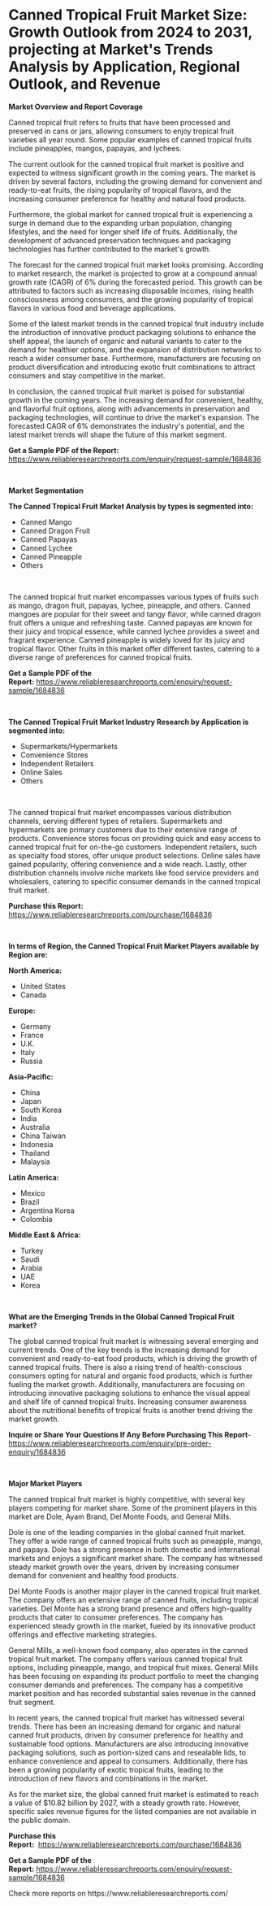 <p><h1>Canned Tropical Fruit Market Size: Growth Outlook from 2024 to 2031, projecting at Market's Trends Analysis by Application, Regional Outlook, and Revenue</h1></p><p><strong>Market Overview and Report Coverage</strong></p>
<p><p>Canned tropical fruit refers to fruits that have been processed and preserved in cans or jars, allowing consumers to enjoy tropical fruit varieties all year round. Some popular examples of canned tropical fruits include pineapples, mangos, papayas, and lychees.</p><p>The current outlook for the canned tropical fruit market is positive and expected to witness significant growth in the coming years. The market is driven by several factors, including the growing demand for convenient and ready-to-eat fruits, the rising popularity of tropical flavors, and the increasing consumer preference for healthy and natural food products.</p><p>Furthermore, the global market for canned tropical fruit is experiencing a surge in demand due to the expanding urban population, changing lifestyles, and the need for longer shelf life of fruits. Additionally, the development of advanced preservation techniques and packaging technologies has further contributed to the market's growth.</p><p>The forecast for the canned tropical fruit market looks promising. According to market research, the market is projected to grow at a compound annual growth rate (CAGR) of 6% during the forecasted period. This growth can be attributed to factors such as increasing disposable incomes, rising health consciousness among consumers, and the growing popularity of tropical flavors in various food and beverage applications.</p><p>Some of the latest market trends in the canned tropical fruit industry include the introduction of innovative product packaging solutions to enhance the shelf appeal, the launch of organic and natural variants to cater to the demand for healthier options, and the expansion of distribution networks to reach a wider consumer base. Furthermore, manufacturers are focusing on product diversification and introducing exotic fruit combinations to attract consumers and stay competitive in the market.</p><p>In conclusion, the canned tropical fruit market is poised for substantial growth in the coming years. The increasing demand for convenient, healthy, and flavorful fruit options, along with advancements in preservation and packaging technologies, will continue to drive the market's expansion. The forecasted CAGR of 6% demonstrates the industry's potential, and the latest market trends will shape the future of this market segment.</p></p>
<p><strong>Get a Sample PDF of the Report:</strong> <a href="https://www.reliableresearchreports.com/enquiry/request-sample/1684836">https://www.reliableresearchreports.com/enquiry/request-sample/1684836</a></p>
<p>&nbsp;</p>
<p><strong>Market Segmentation</strong></p>
<p><strong>The Canned Tropical Fruit Market Analysis by types is segmented into:</strong></p>
<p><ul><li>Canned Mango</li><li>Canned Dragon Fruit</li><li>Canned Papayas</li><li>Canned Lychee</li><li>Canned Pineapple</li><li>Others</li></ul></p>
<p>&nbsp;</p>
<p><p>The canned tropical fruit market encompasses various types of fruits such as mango, dragon fruit, papayas, lychee, pineapple, and others. Canned mangoes are popular for their sweet and tangy flavor, while canned dragon fruit offers a unique and refreshing taste. Canned papayas are known for their juicy and tropical essence, while canned lychee provides a sweet and fragrant experience. Canned pineapple is widely loved for its juicy and tropical flavor. Other fruits in this market offer different tastes, catering to a diverse range of preferences for canned tropical fruits.</p></p>
<p><strong>Get a Sample PDF of the Report:</strong>&nbsp;<a href="https://www.reliableresearchreports.com/enquiry/request-sample/1684836">https://www.reliableresearchreports.com/enquiry/request-sample/1684836</a></p>
<p>&nbsp;</p>
<p><strong>The Canned Tropical Fruit Market Industry Research by Application is segmented into:</strong></p>
<p><ul><li>Supermarkets/Hypermarkets</li><li>Convenience Stores</li><li>Independent Retailers</li><li>Online Sales</li><li>Others</li></ul></p>
<p>&nbsp;</p>
<p><p>The canned tropical fruit market encompasses various distribution channels, serving different types of retailers. Supermarkets and hypermarkets are primary customers due to their extensive range of products. Convenience stores focus on providing quick and easy access to canned tropical fruit for on-the-go customers. Independent retailers, such as specialty food stores, offer unique product selections. Online sales have gained popularity, offering convenience and a wide reach. Lastly, other distribution channels involve niche markets like food service providers and wholesalers, catering to specific consumer demands in the canned tropical fruit market.</p></p>
<p><strong>Purchase this Report:</strong>&nbsp; <a href="https://www.reliableresearchreports.com/purchase/1684836">https://www.reliableresearchreports.com/purchase/1684836</a></p>
<p>&nbsp;</p>
<p><strong>In terms of Region, the Canned Tropical Fruit Market Players available by Region are:</strong></p>
<p>
    <p> <strong> North America: </strong>
        <ul>
            <li>United States</li>
            <li>Canada</li>
        </ul>
        </p> 
    <p> <strong> Europe: </strong>
        <ul>
            <li>Germany</li>
            <li>France</li>
            <li>U.K.</li>
            <li>Italy</li>
            <li>Russia</li>
        </ul>
        </p> 
    <p> <strong> Asia-Pacific: </strong>
        <ul>
            <li>China</li>
            <li>Japan</li>
            <li>South Korea</li>
            <li>India</li>
            <li>Australia</li>
            <li>China Taiwan</li>
            <li>Indonesia</li>
            <li>Thailand</li>
            <li>Malaysia</li>
        </ul>
        </p> 
    <p> <strong> Latin America: </strong>
        <ul>
            <li>Mexico</li>
            <li>Brazil</li>
            <li>Argentina Korea</li>
            <li>Colombia</li>
        </ul>
        </p> 
    <p> <strong> Middle East & Africa: </strong>
        <ul>
            <li>Turkey</li>
            <li>Saudi</li>
            <li>Arabia</li>
            <li>UAE</li>
            <li>Korea</li>
        </ul>
    </p>
    </p>
<p>&nbsp;</p>
<p><strong>What are the Emerging Trends in the Global Canned Tropical Fruit market?</strong></p>
<p><p>The global canned tropical fruit market is witnessing several emerging and current trends. One of the key trends is the increasing demand for convenient and ready-to-eat food products, which is driving the growth of canned tropical fruits. There is also a rising trend of health-conscious consumers opting for natural and organic food products, which is further fueling the market growth. Additionally, manufacturers are focusing on introducing innovative packaging solutions to enhance the visual appeal and shelf life of canned tropical fruits. Increasing consumer awareness about the nutritional benefits of tropical fruits is another trend driving the market growth.</p></p>
<p><strong>Inquire or Share Your Questions If Any Before Purchasing This Report</strong>- <a href="https://www.reliableresearchreports.com/enquiry/pre-order-enquiry/1684836">https://www.reliableresearchreports.com/enquiry/pre-order-enquiry/1684836</a></p>
<p>&nbsp;</p>
<p><strong>Major Market Players</strong></p>
<p><p>The canned tropical fruit market is highly competitive, with several key players competing for market share. Some of the prominent players in this market are Dole, Ayam Brand, Del Monte Foods, and General Mills. </p><p>Dole is one of the leading companies in the global canned fruit market. They offer a wide range of canned tropical fruits such as pineapple, mango, and papaya. Dole has a strong presence in both domestic and international markets and enjoys a significant market share. The company has witnessed steady market growth over the years, driven by increasing consumer demand for convenient and healthy food products.</p><p>Del Monte Foods is another major player in the canned tropical fruit market. The company offers an extensive range of canned fruits, including tropical varieties. Del Monte has a strong brand presence and offers high-quality products that cater to consumer preferences. The company has experienced steady growth in the market, fueled by its innovative product offerings and effective marketing strategies.</p><p>General Mills, a well-known food company, also operates in the canned tropical fruit market. The company offers various canned tropical fruit options, including pineapple, mango, and tropical fruit mixes. General Mills has been focusing on expanding its product portfolio to meet the changing consumer demands and preferences. The company has a competitive market position and has recorded substantial sales revenue in the canned fruit segment.</p><p>In recent years, the canned tropical fruit market has witnessed several trends. There has been an increasing demand for organic and natural canned fruit products, driven by consumer preference for healthy and sustainable food options. Manufacturers are also introducing innovative packaging solutions, such as portion-sized cans and resealable lids, to enhance convenience and appeal to consumers. Additionally, there has been a growing popularity of exotic tropical fruits, leading to the introduction of new flavors and combinations in the market.</p><p>As for the market size, the global canned fruit market is estimated to reach a value of $10.82 billion by 2027, with a steady growth rate. However, specific sales revenue figures for the listed companies are not available in the public domain.</p></p>
<p><strong>Purchase this Report:</strong>&nbsp;&nbsp;<a href="https://www.reliableresearchreports.com/purchase/1684836">https://www.reliableresearchreports.com/purchase/1684836</a></p>
<p></p>
<p><strong>Get a Sample PDF of the Report:</strong>&nbsp;<a href="https://www.reliableresearchreports.com/enquiry/request-sample/1684836">https://www.reliableresearchreports.com/enquiry/request-sample/1684836</a></p>
<p>Check more reports on https://www.reliableresearchreports.com/</p>